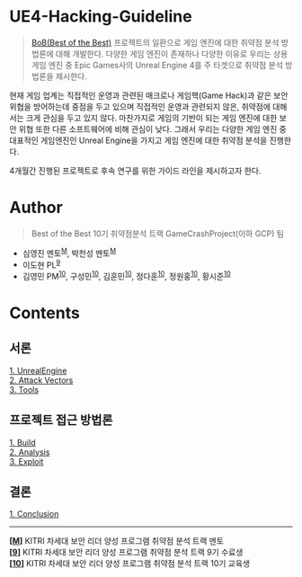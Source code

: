 # UE4-Hacking-Guideline

> [BoB(Best of the Best)](https://www.kitribob.kr/) 프로젝트의 일환으로 게임 엔진에 대한 취약점 분석 방법론에 대해 개발한다.
> 다양한 게임 엔진이 존재하나 다양한 이유로 우리는 상용 게임 엔진 중 Epic Games사의 Unreal Engine 4를 주 타겟으로 취약점 분석 방법론을 제시한다.

현재 게임 업계는 직접적인 운영과 관련된 매크로나 게임핵(Game Hack)과 같은 보안 위협을 방어하는데 중점을 두고 있으며 직접적인 운영과 관련되지 않은, 취약점에 대해서는 크게 관심을 두고 있지 않다. 마찬가지로 게임의 기반이 되는 게임 엔진에 대한 보안 위협 또한 다른 소프트웨어에 비해 관심이 낮다. 그래서 우리는 다양한 게임 엔진 중 대표적인 게임엔진인 Unreal Engine을 가지고 게임 엔진에 대한 취약점 분석을 진행한다.

4개월간 진행된 프로젝트로 후속 연구를 위한 가이드 라인을 제시하고자 한다.

# Author
> Best of the Best 10기 취약점분석 트랙 GameCrashProject(이하 GCP) 팀
- 심영진 멘토<sup id="head1">[M](#foot1)</sup>, 박천성 멘토<sup id="head1">[M](#foot1)</sup>
- 이도현 PL<sup id="head2">[9](#foot2)</sup>
- 김영민 PM<sup id="head3">[10](#foot3)</sup>, 구성민<sup id="head3">[10](#foot3)</sup>, 김훈민<sup id="head3">[10](#foot3)</sup>, 정다훈<sup id="head3">[10](#foot3)</sup>, 정원홍<sup id="head3">[10](#foot3)</sup>, 황시준<sup id="head3">[10](#foot3)</sup>

# Contents
## 서론
[1. UnrealEngine](https://github.com/GameCrashProject/UE4-Hacking-Guideline/blob/main/1_Introduction/1_UnrealEngine.md)<br>
[2. Attack Vectors](https://github.com/GameCrashProject/UE4-Hacking-Guideline/blob/main/1_Introduction/2_Attack_Vectors.md)<br>
[3. Tools](https://github.com/GameCrashProject/UE4-Hacking-Guideline/blob/main/1_Introduction/3_Tools.md)<br>

## 프로젝트 접근 방법론
[1. Build](https://github.com/GameCrashProject/UE4-Hacking-Guideline/blob/main/2_Methodology/1_Build.md)<br>
[2. Analysis](https://github.com/GameCrashProject/UE4-Hacking-Guideline/blob/main/2_Methodology/2_Analysis.md)<br>
[3. Exploit](https://github.com/GameCrashProject/UE4-Hacking-Guideline/blob/main/2_Methodology/3_Exploit.md)<br>
                                                                                                          
## 결론
[1. Conclusion](https://github.com/GameCrashProject/UE4-Hacking-Guideline/blob/main/3_Conclusion/1_Conclusion.md)<br>

---
<b id="foot1">[[M](#head1)]</b> KITRI 차세대 보안 리더 양성 프로그램 취약점 분석 트랙 멘토 <br>
<b id="foot2">[[9](#head2)]</b> KITRI 차세대 보안 리더 양성 프로그램 취약점 분석 트랙 9기 수료생<br>
<b id="foot3">[[10](#head3)]</b> KITRI 차세대 보안 리더 양성 프로그램 취약점 분석 트랙 10기 교육생<br>
